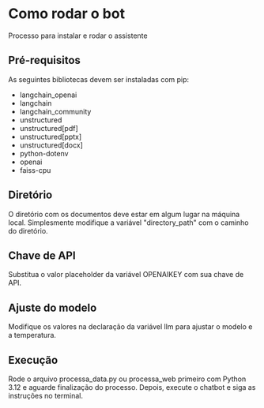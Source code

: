 # Como rodar o bot
Processo para instalar e rodar o assistente
## Pré-requisitos
As seguintes bibliotecas devem ser instaladas com pip:
- langchain_openai
- langchain
- langchain_community
- unstructured
- unstructured[pdf]
- unstructured[pptx]
- unstructured[docx]
- python-dotenv
- openai
- faiss-cpu
## Diretório
O diretório com os documentos deve estar em algum lugar na máquina local. Simplesmente modifique a variável "directory_path" com o caminho do diretório.
## Chave de API
Substitua o valor placeholder da variável OPENAIKEY com sua chave de API.
## Ajuste do modelo
Modifique os valores na declaração da variável llm para ajustar o modelo e a temperatura.
## Execução
Rode o arquivo processa_data.py ou processa_web primeiro com Python 3.12 e aguarde finalização do processo. Depois, execute o chatbot e siga as instruções no terminal.
